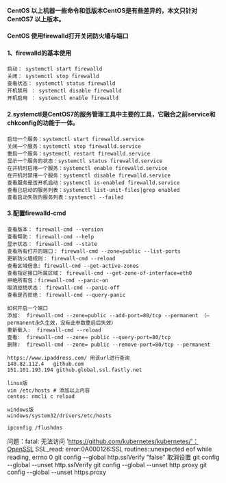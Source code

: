 #### CentOS 以上机器一些命令和低版本CentOS是有些差异的，本文只针对CentOS7 以上版本。
#### CentOS 使用firewalld打开关闭防火墙与端口

#### 1、firewalld的基本使用
```
启动： systemctl start firewalld
关闭： systemctl stop firewalld
查看状态： systemctl status firewalld
开机禁用 ： systemctl disable firewalld
开机启用 ： systemctl enable firewalld
```


#### 2.systemctl是CentOS7的服务管理工具中主要的工具，它融合之前service和chkconfig的功能于一体。
```
启动一个服务：systemctl start firewalld.service
关闭一个服务：systemctl stop firewalld.service
重启一个服务：systemctl restart firewalld.service
显示一个服务的状态：systemctl status firewalld.service
在开机时启用一个服务：systemctl enable firewalld.service
在开机时禁用一个服务：systemctl disable firewalld.service
查看服务是否开机启动：systemctl is-enabled firewalld.service
查看已启动的服务列表：systemctl list-unit-files|grep enabled
查看启动失败的服务列表：systemctl --failed
```

#### 3.配置firewalld-cmd
```
查看版本： firewall-cmd --version
查看帮助： firewall-cmd --help
显示状态： firewall-cmd --state
查看所有打开的端口： firewall-cmd --zone=public --list-ports
更新防火墙规则： firewall-cmd --reload
查看区域信息: firewall-cmd --get-active-zones
查看指定接口所属区域： firewall-cmd --get-zone-of-interface=eth0
拒绝所有包：firewall-cmd --panic-on
取消拒绝状态： firewall-cmd --panic-off
查看是否拒绝： firewall-cmd --query-panic

如何开启一个端口
添加:  firewall-cmd --zone=public --add-port=80/tcp --permanent （–permanent永久生效，没有此参数重启后失效）
重新载入:  firewall-cmd --reload
查看:  firewall-cmd --zone= public --query-port=80/tcp
删除:  firewall-cmd --zone= public --remove-port=80/tcp --permanent
```

```
https://www.ipaddress.com/ 用该url进行查询
140.82.112.4   github.com
151.101.193.194 github.global.ssl.fastly.net

linux版
vim /etc/hosts # 添加以上内容
centos: nmcli c reload

windows版
windows/system32/drivers/etc/hosts

ipconfig /flushdns
```
问题：fatal: 无法访问 'https://github.com/kubernetes/kubernetes/'：OpenSSL SSL_read: error:0A000126:SSL routines::unexpected eof while reading, errno 0
git config --global http.sslVerify "false"
取消设置
git config --global --unset http.sslVerify
git config --global --unset http.proxy
git config --global --unset https.proxy